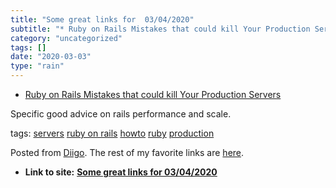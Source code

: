 ```yaml
---
title: "Some great links for  03/04/2020"
subtitle: "* Ruby on Rails Mistakes that could kill Your Production Servers"
category: "uncategorized"
tags: []
date: "2020-03-03"
type: "rain"
---
```

* [Ruby on Rails Mistakes that could kill Your Production Servers](<https://pawelurbanek.com/rails-mistakes-downtime>)

Specific good advice on rails performance and scale.

tags: [servers](<https://www.diigo.com/user/pitosalas/servers>) [ruby on
rails](<https://www.diigo.com/user/pitosalas/ruby on rails>)
[howto](<https://www.diigo.com/user/pitosalas/howto>)
[ruby](<https://www.diigo.com/user/pitosalas/ruby>)
[production](<https://www.diigo.com/user/pitosalas/production>)

Posted from [Diigo](<https://www.diigo.com>). The rest of my favorite links
are [here](<https://www.diigo.com/user/pitosalas>).


* **Link to site:** **[Some great links for  03/04/2020](None)**